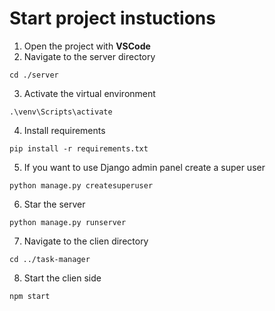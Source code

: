 # Start project instuctions
1. Open the project with **VSCode**
2. Navigate to the server directory 
``` shell
cd ./server
```
3. Activate the virtual environment 
``` shell
.\venv\Scripts\activate
```
4. Install requirements
``` shell
pip install -r requirements.txt
```
5. If you want to use Django admin panel create a super user
``` shell
python manage.py createsuperuser
```
6. Star the server
 ``` shell
python manage.py runserver
```
7. Navigate to the clien directory
``` shell
cd ../task-manager
```
8. Start the clien side
``` shell
npm start
```